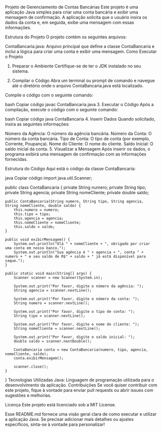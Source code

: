 Projeto de Gerenciamento de Contas Bancárias
Este projeto é uma aplicação Java simples para criar uma conta bancária e exibir uma mensagem de confirmação. A aplicação solicita que o usuário insira os dados da conta e, em seguida, exibe uma mensagem com essas informações.

Estrutura do Projeto
O projeto contém os seguintes arquivos:

ContaBancaria.java: Arquivo principal que define a classe ContaBancaria e inclui a lógica para criar uma conta e exibir uma mensagem.
Como Executar o Projeto
1. Preparar o Ambiente
Certifique-se de ter o JDK instalado no seu sistema.

2. Compilar o Código
Abra um terminal ou prompt de comando e navegue até o diretório onde o arquivo ContaBancaria.java está localizado.

Compile o código com o seguinte comando:

bash
Copiar código
javac ContaBancaria.java
3. Executar o Código
Após a compilação, execute o código com o seguinte comando:

bash
Copiar código
java ContaBancaria
4. Inserir Dados
Quando solicitado, insira as seguintes informações:

Número da Agência: O número da agência bancária.
Número da Conta: O número da conta bancária.
Tipo de Conta: O tipo de conta (por exemplo, Corrente, Poupança).
Nome do Cliente: O nome do cliente.
Saldo Inicial: O saldo inicial da conta.
5. Visualizar a Mensagem
Após inserir os dados, o programa exibirá uma mensagem de confirmação com as informações fornecidas.

Estrutura do Código
Aqui está o código da classe ContaBancaria:

java
Copiar código
import java.util.Scanner;

public class ContaBancaria {
    private String numero;
    private String tipo;
    private String agencia;
    private String nomeCliente;
    private double saldo;

    public ContaBancaria(String numero, String tipo, String agencia, String nomeCliente, double saldo) {
        this.numero = numero;
        this.tipo = tipo;
        this.agencia = agencia;
        this.nomeCliente = nomeCliente;
        this.saldo = saldo;
    }

    public void exibirMensagem() {
        System.out.println("Olá " + nomeCliente + ", obrigado por criar uma conta em nosso banco.");
        System.out.println("Sua agência é " + agencia + ", conta " + numero + " e seu saldo de R$" + saldo + " já está disponível para saque.");
    }

    public static void main(String[] args) {
        Scanner scanner = new Scanner(System.in);

        System.out.print("Por favor, digite o número da agência: ");
        String agencia = scanner.nextLine();

        System.out.print("Por favor, digite o número da conta: ");
        String numero = scanner.nextLine();

        System.out.print("Por favor, digite o tipo de conta: ");
        String tipo = scanner.nextLine();

        System.out.print("Por favor, digite o nome do cliente: ");
        String nomeCliente = scanner.nextLine();

        System.out.print("Por favor, digite o saldo inicial: ");
        double saldo = scanner.nextDouble();

        ContaBancaria conta = new ContaBancaria(numero, tipo, agencia, nomeCliente, saldo);
        conta.exibirMensagem();

        scanner.close();
    }
}
Tecnologias Utilizadas
Java: Linguagem de programação utilizada para o desenvolvimento da aplicação.
Contribuições
Se você quiser contribuir com este projeto, fique à vontade para enviar pull requests ou abrir issues com sugestões e melhorias.

Licença
Este projeto está licenciado sob a MIT License.

Esse README.md fornece uma visão geral clara de como executar e utilizar a aplicação Java. Se precisar adicionar mais detalhes ou ajustes específicos, sinta-se à vontade para personalizar!








